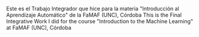 Este es el Trabajo Integrador que hice para la materia "Introducción al Aprendizaje Automático" de la FaMAF (UNC), Córdoba
This is the Final Integrative Work I did for the course "Introduction to the Machine Learning" at FaMAF (UNC), Córdoba
